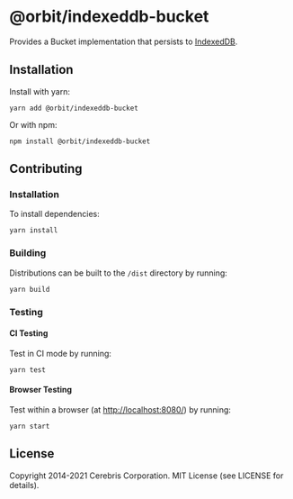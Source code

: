 # @orbit/indexeddb-bucket

Provides a Bucket implementation that persists to
[IndexedDB](https://developer.mozilla.org/en-US/docs/Web/API/IndexedDB_API).

## Installation

Install with yarn:

```
yarn add @orbit/indexeddb-bucket
```

Or with npm:

```
npm install @orbit/indexeddb-bucket
```

## Contributing

### Installation

To install dependencies:

```
yarn install
```

### Building

Distributions can be built to the `/dist` directory by running:

```
yarn build
```

### Testing

#### CI Testing

Test in CI mode by running:

```
yarn test
```

#### Browser Testing

Test within a browser
(at [http://localhost:8080/](http://localhost:8080/)) by running:

```
yarn start
```

## License

Copyright 2014-2021 Cerebris Corporation. MIT License (see LICENSE for details).
